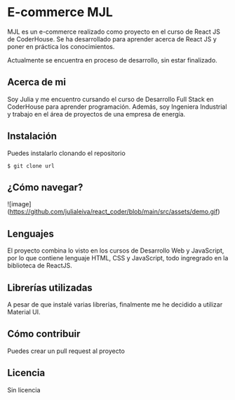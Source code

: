 # E-commerce MJL

 

MJL es un e-commerce realizado como proyecto en el curso de React JS de CoderHouse. Se ha desarrollado para aprender acerca de React JS y poner en práctica los conocimientos.

Actualmente se encuentra en proceso de desarrollo, sin estar finalizado.

 

## Acerca de mi

 

Soy Julia y me encuentro cursando el curso de Desarrollo Full Stack en CoderHouse para aprender programación. Además, soy Ingeniera Industrial y trabajo en el área de proyectos de una empresa de energía.

 

## Instalación

 

Puedes instalarlo clonando el repositorio

 

`$ git clone url`



## ¿Cómo navegar?



 ![image] (https://github.com/julialeiva/react_coder/blob/main/src/assets/demo.gif)



 
## Lenguajes



El proyecto combina lo visto en los cursos de Desarrollo Web y JavaScript, por lo que contiene lenguaje HTML, CSS y JavaScript, todo ingregrado en la biblioteca de ReactJS.



## Librerías utilizadas

 

A pesar de que instalé varias librerías, finalmente me he decidido a utilizar Material UI.

 

## Cómo contribuir

 

Puedes crear un pull request al proyecto

 

## Licencia

 

Sin licencia
